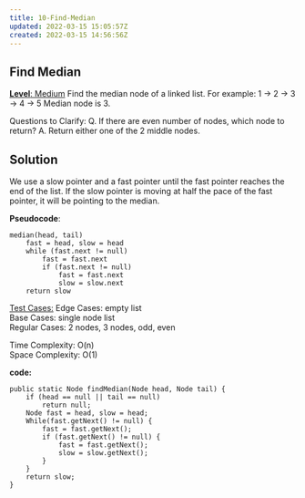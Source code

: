 ```yaml
---
title: 10-Find-Median
updated: 2022-03-15 15:05:57Z
created: 2022-03-15 14:56:56Z
---
```


## **Find Median**

<ins>**Level**: Medium</ins>
Find the median node of a linked list. For example:
1 -> 2 -> 3 -> 4 -> 5  Median node is 3.

Questions to Clarify:
Q. If there are even number of nodes, which node to return?
A. Return either one of the 2 middle nodes.

## Solution
We use a slow pointer and a fast pointer until the fast pointer reaches the end
of the list. If the slow pointer is moving at half the pace of the fast pointer,
it will be pointing to the median.

**Pseudocode**:
```
median(head, tail)
    fast = head, slow = head
    while (fast.next != null)
        fast = fast.next
        if (fast.next != null)
            fast = fast.next
            slow = slow.next
    return slow
```
<ins>Test Cases:</ins>
Edge Cases: empty list  
Base Cases: single node list  
Regular Cases: 2 nodes, 3 nodes, odd, even  

Time Complexity: O(n)  
Space Complexity: O(1)  

**code:**
```
public static Node findMedian(Node head, Node tail) {
    if (head == null || tail == null)
        return null;
    Node fast = head, slow = head;
    While(fast.getNext() != null) {
        fast = fast.getNext();
        if (fast.getNext() != null) {
            fast = fast.getNext();
            slow = slow.getNext();
        }
    }
    return slow;
}
``` 
